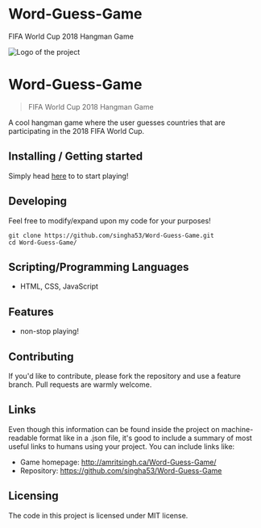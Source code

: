 # Word-Guess-Game
FIFA World Cup 2018 Hangman Game

![Logo of the project](https://upload.wikimedia.org/wikipedia/en/thumb/6/67/2018_FIFA_World_Cup.svg/227px-2018_FIFA_World_Cup.svg.png)

# Word-Guess-Game
> FIFA World Cup 2018 Hangman Game

A cool hangman game where the user guesses countries that are participating in the 2018 FIFA World Cup.

## Installing / Getting started

Simply head [here](http://amritsingh.ca/Word-Guess-Game/) to to start playing!

## Developing

Feel free to modify/expand upon my code for your purposes!

```shell
git clone https://github.com/singha53/Word-Guess-Game.git
cd Word-Guess-Game/
```

## Scripting/Programming Languages

* HTML, CSS, JavaScript

## Features

* non-stop playing!

## Contributing

If you'd like to contribute, please fork the repository and use a feature
branch. Pull requests are warmly welcome.

## Links

Even though this information can be found inside the project on machine-readable
format like in a .json file, it's good to include a summary of most useful
links to humans using your project. You can include links like:

- Game homepage: http://amritsingh.ca/Word-Guess-Game/
- Repository: https://github.com/singha53/Word-Guess-Game

## Licensing

The code in this project is licensed under MIT license.

